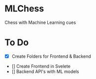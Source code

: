 # MLChess
Chess with Machine Learning cues

# To Do
- [x] Create Folders for Frontend & Backend
- [] Create Frontend in Svelete
- [] Backend API's with ML models
